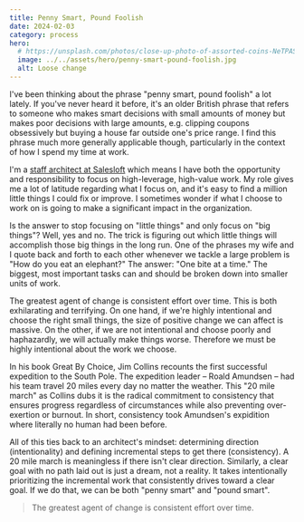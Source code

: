 ```yaml
---
title: Penny Smart, Pound Foolish
date: 2024-02-03
category: process
hero:
  # https://unsplash.com/photos/close-up-photo-of-assorted-coins-NeTPASr-bmQ
  image: ../../assets/hero/penny-smart-pound-foolish.jpg
  alt: Loose change
---
```


I've been thinking about the phrase "penny smart, pound foolish" a lot lately. If you've never heard it before, it's an older British phrase that refers to someone who makes smart decisions with small amounts of money but makes poor decisions with large amounts, e.g. clipping coupons obsessively but buying a house far outside one's price range. I find this phrase much more generally applicable though, particularly in the context of how I spend my time at work.

I'm a [staff architect at Salesloft](./being-a-software-architect-at-salesloft) which means I have both the opportunity and responsibility to focus on high-leverage, high-value work. My role gives me a lot of latitude regarding what I focus on, and it's easy to find a million little things I could fix or improve. I sometimes wonder if what I choose to work on is going to make a significant impact in the organization.

Is the answer to stop focusing on "little things" and only focus on "big things"? Well, yes and no. The trick is figuring out which little things will accomplish those big things in the long run. One of the phrases my wife and I quote back and forth to each other whenever we tackle a large problem is "How do you eat an elephant?" The answer: "One bite at a time." The biggest, most important tasks can and should be broken down into smaller units of work.

The greatest agent of change is consistent effort over time. This is both exhilarating and terrifying. On one hand, if we're highly intentional and choose the right small things, the size of positive change we can affect is massive. On the other, if we are not intentional and choose poorly and haphazardly, we will actually make things worse. Therefore we must be highly intentional about the work we choose.

In his book Great By Choice, Jim Collins recounts the first successful expedition to the South Pole. The expedition leader – Roald Amundsen – had his team travel 20 miles every day no matter the weather. This "20 mile march" as Collins dubs it is the radical commitment to consistency that ensures progress regardless of circumstances while also preventing over-exertion or burnout. In short, consistency took Amundsen's expidition where literally no human had been before.

All of this ties back to an architect's mindset: determining direction (intentionality) and defining incremental steps to get there (consistency). A 20 mile march is meaningless if there isn't clear direction. Similarly, a clear goal with no path laid out is just a dream, not a reality. It takes intentionally prioritizing the incremental work that consistently drives toward a clear goal. If we do that, we can be both "penny smart" and "pound smart".

> The greatest agent of change is consistent effort over time.
